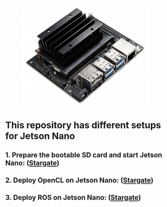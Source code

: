 <p align="center">
<img src="https://github.com/wincle626/JetsonNano_Setup/blob/main/pics/JetsonNano-DevKit_Front-Top_Right_trimmed.jpg" width="400" height="320">
</p>

# This repository has different setups for Jetson Nano

## 1. Prepare the bootable SD card and start Jetson Nano: ([Stargate](https://github.com/wincle626/JetsonNano_Setup/blob/main/doc/PrepareSDCard.md))

## 2. Deploy OpenCL on Jetson Nano: ([Stargate](https://github.com/wincle626/JetsonNano_Setup/blob/main/doc/OpenCL.md))

## 3. Deploy ROS on Jetson Nano: ([Stargate](https://github.com/wincle626/JetsonNano_Setup/blob/main/doc/ROSMelodicInstallation.md))
